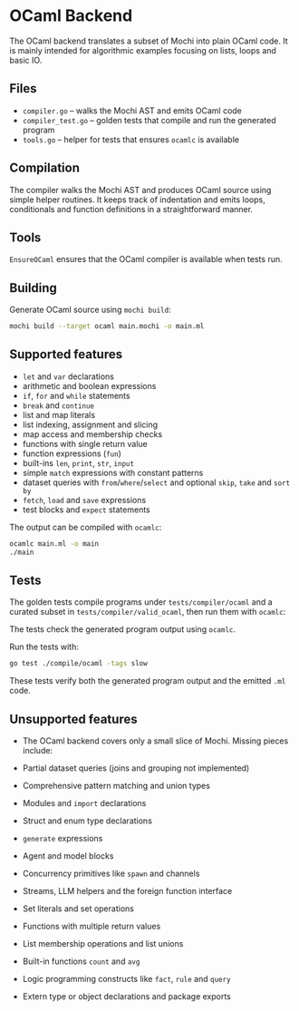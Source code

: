 # OCaml Backend

The OCaml backend translates a subset of Mochi into plain OCaml code.  It is
mainly intended for algorithmic examples focusing on lists, loops and basic IO.

## Files

- `compiler.go` – walks the Mochi AST and emits OCaml code
- `compiler_test.go` – golden tests that compile and run the generated program
- `tools.go` – helper for tests that ensures `ocamlc` is available

## Compilation

The compiler walks the Mochi AST and produces OCaml source using simple helper routines. It keeps track of indentation and emits loops, conditionals and function definitions in a straightforward manner.

## Tools

`EnsureOCaml` ensures that the OCaml compiler is available when tests run.

## Building

Generate OCaml source using `mochi build`:

```bash
mochi build --target ocaml main.mochi -o main.ml
```

## Supported features

- `let` and `var` declarations
- arithmetic and boolean expressions
- `if`, `for` and `while` statements
- `break` and `continue`
- list and map literals
- list indexing, assignment and slicing
- map access and membership checks
- functions with single return value
- function expressions (`fun`)
- built-ins `len`, `print`, `str`, `input`
- simple `match` expressions with constant patterns
- dataset queries with `from`/`where`/`select` and optional `skip`, `take` and `sort by`
- `fetch`, `load` and `save` expressions
- test blocks and `expect` statements


The output can be compiled with `ocamlc`:

```bash
ocamlc main.ml -o main
./main
```

## Tests

The golden tests compile programs under `tests/compiler/ocaml` and a curated
subset in `tests/compiler/valid_ocaml`, then run them with `ocamlc`:

The tests check the generated program output using `ocamlc`.

Run the tests with:

```bash
go test ./compile/ocaml -tags slow
```

These tests verify both the generated program output and the emitted `.ml` code.

## Unsupported features

- The OCaml backend covers only a small slice of Mochi. Missing pieces include:

 - Partial dataset queries (joins and grouping not implemented)
- Comprehensive pattern matching and union types
- Modules and `import` declarations
- Struct and enum type declarations
- `generate` expressions
- Agent and model blocks
- Concurrency primitives like `spawn` and channels
 - Streams, LLM helpers and the foreign function interface
- Set literals and set operations
- Functions with multiple return values
- List membership operations and list unions
- Built-in functions `count` and `avg`
- Logic programming constructs like `fact`, `rule` and `query`
- Extern type or object declarations and package exports
